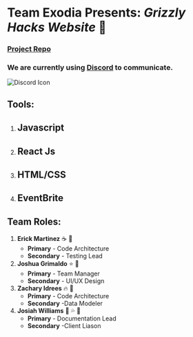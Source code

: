 # **Team Exodia** Presents: *Grizzly Hacks Website* :bear:

### [**Project Repo**](https://github.com/soft-eng-practicum/grizzly-hacks-ws)

### We are currently using [**Discord**](https://tinyurl.com/v42ww54) to communicate. 
![Discord Icon](https://img.icons8.com/plasticine/2x/discord-logo.png)

## Tools: ##
1. ## Javascript ##
2. ## React Js ##
3. ## HTML/CSS ##
4. ## EventBrite ##

## **Team Roles**:

1. **Erick Martinez** :coffee: :scroll:
    * **Primary** - Code Architecture 
    * **Secondary** - Testing Lead
2. **Joshua Grimaldo** :star: :frog: 
    * **Primary** - Team Manager
    * **Secondary** - UI/UX Design
3. **Zachary Idrees** :fire: :fox_face:  
    * **Primary** - Code Architecture
    * **Secondary** -Data Modeler
4. **Josiah Williams** :eggplant: :sweat_drops: :octopus:  
    * **Primary** - Documentation Lead
    * **Secondary** -Client Liason